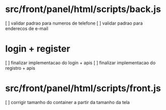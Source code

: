 # src/front/panel/html/scripts/back.js

[ ] validar padrao para numeros de telefone
[ ] validar padrao para enderecos de e-mail

# login + register 

[ ] finalizar implementacao do login + apis
[ ] finalizar implementacao do registro + apis

# src/front/panel/html/scripts/front.js

[ ] corrigir tamanho do container a partir da tamanho da tela
